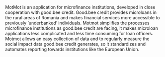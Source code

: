 MotMot is an application for microfinance institutions, developed in close cooperation with good.bee credit. Good.bee credit provides microloans in the rural areas of Romania and makes financial services more accessible to previously ‘underbanked’ individuals. Motmot simplifies the processes microfinance institutions as good.bee credit are facing, it makes microloan applications less complicated and less time consuming for loan officers. Motmot allows an easy collection of data and to regularly measure the social impact data good.bee credit generates, so it standardizes and automates reporting towards institutions like the European Union.
